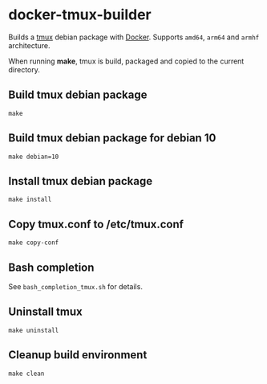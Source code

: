 # docker-tmux-builder

Builds a [tmux](https://github.com/tmux/tmux) debian package with [Docker](https://www.docker.com/). Supports `amd64`, `arm64` and `armhf` architecture.

When running **make**, tmux is build, packaged and copied to the current directory.

## Build tmux debian package
    make

## Build tmux debian package for debian 10
    make debian=10
    
## Install tmux debian package
    make install
    
## Copy tmux.conf to /etc/tmux.conf
    make copy-conf

## Bash completion
See `bash_completion_tmux.sh` for details.
    
## Uninstall tmux
    make uninstall
    
## Cleanup build environment
    make clean
